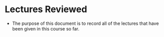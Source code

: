 # Lectures Reviewed
* The purpose of this document is to record all of the lectures that have been given in this course so far.

